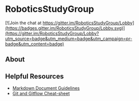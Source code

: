 # RoboticsStudyGroup
[![Join the chat at https://gitter.im/RoboticsStudyGroup/Lobby](https://badges.gitter.im/RoboticsStudyGroup/Lobby.svg)](https://gitter.im/RoboticsStudyGroup/Lobby?utm_source=badge&utm_medium=badge&utm_campaign=pr-badge&utm_content=badge)

## About

## Helpful Resources
* [Markdown Document Guidelines](https://github.com/adam-p/markdown-here/wiki/Markdown-Cheatsheet)
* [Git and Gitflow Cheat-sheet](https://github.com/arslanbilal/git-cheat-sheet)
